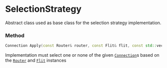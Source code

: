 # SelectionStrategy

Abstract class used as base class for the selection strategy implementation.

### Method
```c++
Connection Apply(const Router& router, const Flit& flit, const std::vector<Connection>& directions)
```
Implementation must select one or none of the given 
[```Connection```](/developer_manual/class_description/hardware/connection.md)s 
based on the 
[```Router```](/developer_manual/class_description/hardware/router.md) 
and 
[```Flit```](/developer_manual/class_description/data/flit.md) 
instances

